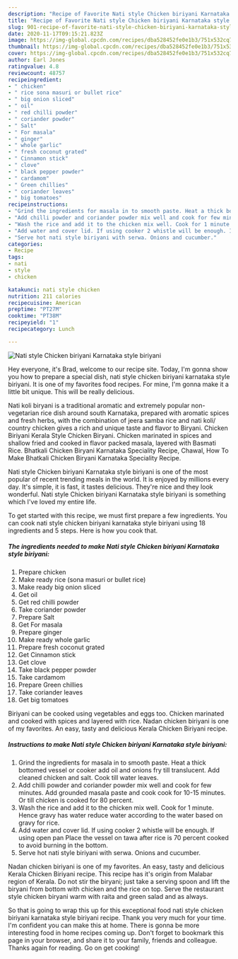 ```yaml
---
description: "Recipe of Favorite Nati style Chicken biriyani Karnataka style biriyani"
title: "Recipe of Favorite Nati style Chicken biriyani Karnataka style biriyani"
slug: 901-recipe-of-favorite-nati-style-chicken-biriyani-karnataka-style-biriyani
date: 2020-11-17T09:15:21.823Z
image: https://img-global.cpcdn.com/recipes/dba528452fe0e1b3/751x532cq70/nati-style-chicken-biriyani-karnataka-style-biriyani-recipe-main-photo.jpg
thumbnail: https://img-global.cpcdn.com/recipes/dba528452fe0e1b3/751x532cq70/nati-style-chicken-biriyani-karnataka-style-biriyani-recipe-main-photo.jpg
cover: https://img-global.cpcdn.com/recipes/dba528452fe0e1b3/751x532cq70/nati-style-chicken-biriyani-karnataka-style-biriyani-recipe-main-photo.jpg
author: Earl Jones
ratingvalue: 4.8
reviewcount: 48757
recipeingredient:
- " chicken"
- " rice sona masuri or bullet rice"
- " big onion sliced"
- " oil"
- " red chilli powder"
- " coriander powder"
- " Salt"
- " For masala"
- " ginger"
- " whole garlic"
- " fresh coconut grated"
- " Cinnamon stick"
- " clove"
- " black pepper powder"
- " cardamom"
- " Green chillies"
- " coriander leaves"
- " big tomatoes"
recipeinstructions:
- "Grind the ingredients for masala in to smooth paste. Heat a thick bottomed vessel or cooker add oil and onions fry till translucent. Add cleaned chicken and salt. Cook till water leaves."
- "Add chilli powder and coriander powder mix well and cook for few minutes. Add grounded masala paste and cook cook for 10-15 minutes. Or till chicken is cooked for 80 percent."
- "Wash the rice and add it to the chicken mix well. Cook for 1 minute. Hence gravy has water reduce water according to the water based on gravy for rice."
- "Add water and cover lid. If using cooker 2 whistle will be enough. If using open pan Place the vessel on tawa after rice is 70 percent cooked to avoid burning in the bottom."
- "Serve hot nati style biriyani with serwa. Onions and cucumber."
categories:
- Recipe
tags:
- nati
- style
- chicken

katakunci: nati style chicken 
nutrition: 211 calories
recipecuisine: American
preptime: "PT27M"
cooktime: "PT38M"
recipeyield: "1"
recipecategory: Lunch

---
```



![Nati style Chicken biriyani Karnataka style biriyani](https://img-global.cpcdn.com/recipes/dba528452fe0e1b3/751x532cq70/nati-style-chicken-biriyani-karnataka-style-biriyani-recipe-main-photo.jpg)

Hey everyone, it's Brad, welcome to our recipe site. Today, I'm gonna show you how to prepare a special dish, nati style chicken biriyani karnataka style biriyani. It is one of my favorites food recipes. For mine, I'm gonna make it a little bit unique. This will be really delicious.

Nati koli biryani is a traditional aromatic and extremely popular non-vegetarian rice dish around south Karnataka, prepared with aromatic spices and fresh herbs, with the combination of jeera samba rice and nati koli/ country chicken gives a rich and unique taste and flavor to Biryani. Chicken Biriyani Kerala Style Chicken Biryani. Chicken marinated in spices and shallow fried and cooked in flavor packed masala, layered with Basmati Rice. Bhatkali Chicken Biryani Karnataka Speciality Recipe, Chawal, How To Make Bhatkali Chicken Biryani Karnataka Speciality Recipe.

Nati style Chicken biriyani Karnataka style biriyani is one of the most popular of recent trending meals in the world. It is enjoyed by millions every day. It's simple, it is fast, it tastes delicious. They're nice and they look wonderful. Nati style Chicken biriyani Karnataka style biriyani is something which I've loved my entire life.


To get started with this recipe, we must first prepare a few ingredients. You can cook nati style chicken biriyani karnataka style biriyani using 18 ingredients and 5 steps. Here is how you cook that.

<!--inarticleads1-->

##### The ingredients needed to make Nati style Chicken biriyani Karnataka style biriyani:

1. Prepare  chicken
1. Make ready  rice (sona masuri or bullet rice)
1. Make ready  big onion sliced
1. Get  oil
1. Get  red chilli powder
1. Take  coriander powder
1. Prepare  Salt
1. Get  For masala
1. Prepare  ginger
1. Make ready  whole garlic
1. Prepare  fresh coconut grated
1. Get  Cinnamon stick
1. Get  clove
1. Take  black pepper powder
1. Take  cardamom
1. Prepare  Green chillies
1. Take  coriander leaves
1. Get  big tomatoes


Biriyani can be cooked using vegetables and eggs too. Chicken marinated and cooked with spices and layered with rice. Nadan chicken biriyani is one of my favorites. An easy, tasty and delicious Kerala Chicken Biriyani recipe. 

<!--inarticleads2-->

##### Instructions to make Nati style Chicken biriyani Karnataka style biriyani:

1. Grind the ingredients for masala in to smooth paste. Heat a thick bottomed vessel or cooker add oil and onions fry till translucent. Add cleaned chicken and salt. Cook till water leaves.
1. Add chilli powder and coriander powder mix well and cook for few minutes. Add grounded masala paste and cook cook for 10-15 minutes. Or till chicken is cooked for 80 percent.
1. Wash the rice and add it to the chicken mix well. Cook for 1 minute. Hence gravy has water reduce water according to the water based on gravy for rice.
1. Add water and cover lid. If using cooker 2 whistle will be enough. If using open pan Place the vessel on tawa after rice is 70 percent cooked to avoid burning in the bottom.
1. Serve hot nati style biriyani with serwa. Onions and cucumber.


Nadan chicken biriyani is one of my favorites. An easy, tasty and delicious Kerala Chicken Biriyani recipe. This recipe has it&#39;s origin from Malabar region of Kerala. Do not stir the biryani; just take a serving spoon and lift the biryani from bottom with chicken and the rice on top. Serve the restaurant style chicken biryani warm with raita and green salad and as always. 

So that is going to wrap this up for this exceptional food nati style chicken biriyani karnataka style biriyani recipe. Thank you very much for your time. I'm confident you can make this at home. There is gonna be more interesting food in home recipes coming up. Don't forget to bookmark this page in your browser, and share it to your family, friends and colleague. Thanks again for reading. Go on get cooking!
